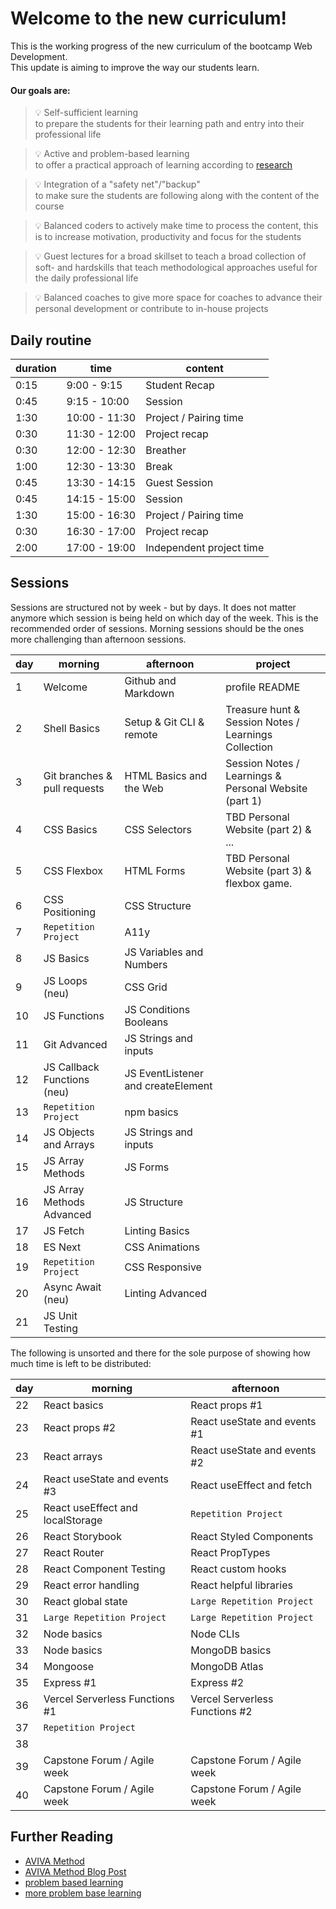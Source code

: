 # Welcome to the new curriculum!

This is the working progress of the new curriculum of the bootcamp Web Development. <br>
This update is aiming to improve the way our students learn. <br>

#### Our goals are:

> 💡 Self-sufficient learning <br>
> to prepare the students for their learning path and entry into their professional life

> 💡 Active and problem-based learning <br>
> to offer a practical approach of learning according to [research](https://teaching.cornell.edu/teaching-resources/engaging-students/problem-based-learning)

> 💡 Integration of a "safety net"/"backup" <br>
> to make sure the students are following along with the content of the course

> 💡 Balanced coders
> to actively make time to process the content, this is to increase motivation, productivity and focus for the students

> 💡 Guest lectures for a broad skillset
> to teach a broad collection of soft- and hardskills that teach methodological approaches useful for the daily professional life

> 💡 Balanced coaches
> to give more space for coaches to advance their personal development or contribute to in-house projects

## Daily routine

| duration | time          | content                  |
| -------- | ------------- | ------------------------ |
| 0:15     | 9:00 - 9:15   | Student Recap            |
| 0:45     | 9:15 - 10:00  | Session                  |
| 1:30     | 10:00 - 11:30 | Project / Pairing time   |
| 0:30     | 11:30 - 12:00 | Project recap            |
| 0:30     | 12:00 - 12:30 | Breather                 |
| 1:00     | 12:30 - 13:30 | Break                    |
| 0:45     | 13:30 - 14:15 | Guest Session            |
| 0:45     | 14:15 - 15:00 | Session                  |
| 1:30     | 15:00 - 16:30 | Project / Pairing time   |
| 0:30     | 16:30 - 17:00 | Project recap            |
| 2:00     | 17:00 - 19:00 | Independent project time |

## Sessions

Sessions are structured not by week - but by days. It does not matter anymore which session is being held on which day of the week. This is the recommended order of sessions.
Morning sessions should be the ones more challenging than afternoon sessions.

| day | morning                      | afternoon                          | project                                               |
| --- | ---------------------------- | ---------------------------------- | ----------------------------------------------------- |
| 1   | Welcome                      | Github and Markdown                | profile README                                        |
| 2   | Shell Basics                 | Setup & Git CLI & remote           | Treasure hunt & Session Notes / Learnings Collection  |
| 3   | Git branches & pull requests | HTML Basics and the Web            | Session Notes / Learnings & Personal Website (part 1) |
| 4   | CSS Basics                   | CSS Selectors                      | TBD Personal Website (part 2) & ...                   |
| 5   | CSS Flexbox                  | HTML Forms                         | TBD Personal Website (part 3) & flexbox game.         |
| 6   | CSS Positioning              | CSS Structure                      |                                                       |
| 7   | `Repetition Project`         | A11y                               |                                                       |
| 8   | JS Basics                    | JS Variables and Numbers           |                                                       |
| 9   | JS Loops (neu)               | CSS Grid                           |                                                       |
| 10  | JS Functions                 | JS Conditions Booleans             |                                                       |
| 11  | Git Advanced                 | JS Strings and inputs              |                                                       |
| 12  | JS Callback Functions (neu)  | JS EventListener and createElement |                                                       |
| 13  | `Repetition Project`         | npm basics                         |                                                       |
| 14  | JS Objects and Arrays        | JS Strings and inputs              |                                                       |
| 15  | JS Array Methods             | JS Forms                           |                                                       |
| 16  | JS Array Methods Advanced    | JS Structure                       |                                                       |
| 17  | JS Fetch                     | Linting Basics                     |                                                       |
| 18  | ES Next                      | CSS Animations                     |                                                       |
| 19  | `Repetition Project`         | CSS Responsive                     |                                                       |
| 20  | Async Await (neu)            | Linting Advanced                   |                                                       |
| 21  | JS Unit Testing              |                                    |                                                       |

The following is unsorted and there for the sole purpose of showing how much time is left to be distributed:

| day | morning                          | afternoon                      |
| --- | -------------------------------- | ------------------------------ |
| 22  | React basics                     | React props #1                 |
| 23  | React props #2                   | React useState and events #1   |
| 23  | React arrays                     | React useState and events #2   |
| 24  | React useState and events #3     | React useEffect and fetch      |
| 25  | React useEffect and localStorage | `Repetition Project`           |
| 26  | React Storybook                  | React Styled Components        |
| 27  | React Router                     | React PropTypes                |
| 28  | React Component Testing          | React custom hooks             |
| 29  | React error handling             | React helpful libraries        |
| 30  | React global state               | `Large Repetition Project`     |
| 31  | `Large Repetition Project`       | `Large Repetition Project`     |
| 32  | Node basics                      | Node CLIs                      |
| 33  | Node basics                      | MongoDB basics                 |
| 34  | Mongoose                         | MongoDB Atlas                  |
| 35  | Express #1                       | Express #2                     |
| 36  | Vercel Serverless Functions #1   | Vercel Serverless Functions #2 |
| 37  | `Repetition Project`             |                                |
| 38  |                                  |                                |
| 39  | Capstone Forum / Agile week      | Capstone Forum / Agile week    |
| 40  | Capstone Forum / Agile week      | Capstone Forum / Agile week    |

## Further Reading

- [AVIVA Method](https://moodle.jku.at/jku/pluginfile.php/3829921/mod_resource/content/1/5S%C3%A4ulen%20der%20Unterrichtsvorbereitung.pdf)
- [AVIVA Method Blog Post](https://www.julia-training.com/blog/2017/10/30/optimal-lernen-mit-aviva)
- [problem based learning](https://citl.illinois.edu/citl-101/teaching-learning/resources/teaching-strategies/planning-a-class-session)
- [more problem base learning](https://teaching.cornell.edu/teaching-resources/engaging-students/problem-based-learning)
